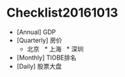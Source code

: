# Checklist20161013

* [Annual] GDP
* [Quarterly] 房价
   * 北京
   * 上海
   * 深圳
* [Monthly] TIOBE排名
* [Daily] 股票大盘
